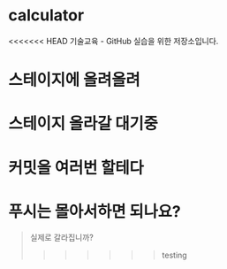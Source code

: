 # calculator
<<<<<<< HEAD
기술교육 - GitHub 실습을 위한 저장소입니다.
# 스테이지에 올려올려
# 스테이지 올라갈 대기중
# 커밋을 여러번 할테다
**푸시는 몰아서하면 되나요?**
=======
> 실제로 갈라집니까?
>>>>>>> testing
